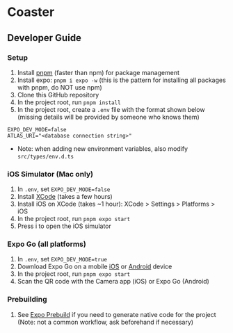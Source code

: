 # Coaster
## Developer Guide
### Setup
1. Install [pnpm](https://pnpm.io/installation) (faster than npm) for package management
2. Install expo: `pnpm i expo -w` (this is the pattern for installing all packages with pnpm, do NOT use npm)
3. Clone this GitHub repository
8. In the project root, run `pnpm install`
9. In the project root, create a `.env` file with the format shown below (missing details will be provided by someone who knows them)
```
EXPO_DEV_MODE=false
ATLAS_URI="<database connection string>"
```
- Note: when adding new environment variables, also modify `src/types/env.d.ts`

### iOS Simulator (Mac only)
1. In `.env`, set `EXPO_DEV_MODE=false`
2. Install [XCode](https://developer.apple.com/xcode/) (takes a few hours)
3. Install iOS on XCode (takes ~1 hour): XCode > Settings > Platforms > iOS
4. In the project root, run `pnpm expo start`
5. Press i to open the iOS simulator
   
### Expo Go (all platforms)
1. In `.env`, set `EXPO_DEV_MODE=true`
2. Download Expo Go on a mobile [iOS](https://apps.apple.com/us/app/expo-go/id982107779) or [Android](https://play.google.com/store/apps/details?id=host.exp.exponent&hl=en_US&gl=US&pli=1) device
4. In the project root, run `pnpm expo start`
5. Scan the QR code with the Camera app (iOS) or Expo Go (Android)

### Prebuilding
1. See [Expo Prebuild](https://docs.expo.dev/workflow/prebuild/) if you need to generate native code for the project (Note: not a common workflow, ask beforehand if necessary)
